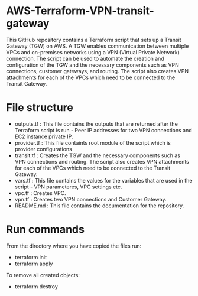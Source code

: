 # AWS-Terraform-VPN-transit-gateway
This GitHub repository contains a Terraform script that sets up a Transit Gateway (TGW) on AWS. A TGW enables communication between multiple VPCs and on-premises networks using a VPN (Virtual Private Network) connection. The script can be used to automate the creation and configuration of the TGW and the necessary components such as VPN connections, customer gateways, and routing. The script also creates VPN attachments for each of the VPCs which need to be connected to the Transit Gateway.


# File structure
- outputs.tf : This file contains the outputs that are returned after the Terraform script is run - Peer IP addresses for two VPN connections and EC2 instance private IP.
- provider.tf : This file containts root module of the script which is provider configurations
- transit.tf : Creates the TGW and the necessary components such as VPN connections and routing. The script also creates VPN attachments for each of the VPCs which need to be connected to the Transit Gateway.
- vars.tf : This file contains the values for the variables that are used in the script - VPN parameteres, VPC settings etc.
- vpc.tf : Creates VPC.
- vpn.tf : Creates two VPN connections and Customer Gateway.
- README.md : This file contains the documentation for the repository.

# Run commands
From the directory where you have copied the files run:
- terraform init
- terraform apply

To remove all created objects:
- terraform destroy

